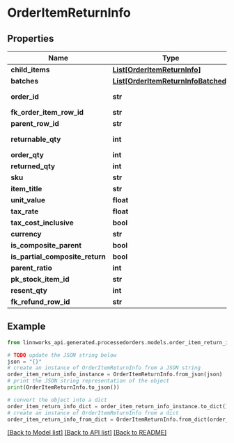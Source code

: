 # OrderItemReturnInfo


## Properties

Name | Type | Description | Notes
------------ | ------------- | ------------- | -------------
**child_items** | [**List[OrderItemReturnInfo]**](OrderItemReturnInfo.md) |  | [optional] 
**batches** | [**List[OrderItemReturnInfoBatched]**](OrderItemReturnInfoBatched.md) |  | [optional] 
**order_id** | **str** |  | [optional] [readonly] 
**fk_order_item_row_id** | **str** |  | [optional] 
**parent_row_id** | **str** |  | [optional] 
**returnable_qty** | **int** |  | [optional] [readonly] 
**order_qty** | **int** |  | [optional] 
**returned_qty** | **int** |  | [optional] 
**sku** | **str** |  | [optional] 
**item_title** | **str** |  | [optional] 
**unit_value** | **float** |  | [optional] 
**tax_rate** | **float** |  | [optional] 
**tax_cost_inclusive** | **bool** |  | [optional] 
**currency** | **str** |  | [optional] 
**is_composite_parent** | **bool** |  | [optional] 
**is_partial_composite_return** | **bool** |  | [optional] 
**parent_ratio** | **int** |  | [optional] 
**pk_stock_item_id** | **str** |  | [optional] 
**resent_qty** | **int** |  | [optional] 
**fk_refund_row_id** | **str** |  | [optional] 

## Example

```python
from linnworks_api.generated.processedorders.models.order_item_return_info import OrderItemReturnInfo

# TODO update the JSON string below
json = "{}"
# create an instance of OrderItemReturnInfo from a JSON string
order_item_return_info_instance = OrderItemReturnInfo.from_json(json)
# print the JSON string representation of the object
print(OrderItemReturnInfo.to_json())

# convert the object into a dict
order_item_return_info_dict = order_item_return_info_instance.to_dict()
# create an instance of OrderItemReturnInfo from a dict
order_item_return_info_from_dict = OrderItemReturnInfo.from_dict(order_item_return_info_dict)
```
[[Back to Model list]](../README.md#documentation-for-models) [[Back to API list]](../README.md#documentation-for-api-endpoints) [[Back to README]](../README.md)



